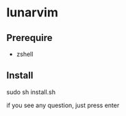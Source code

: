 # lunarvim

## Prerequire
- zshell

## Install
sudo sh install.sh

if you see any question, just press enter
